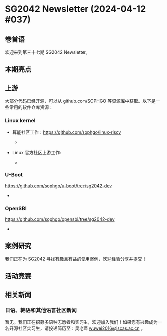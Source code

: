 # SG2042 Newsletter (2024-04-12 #037)

## 卷首语

欢迎来到第三十七期 SG2042 Newsletter。

## 本期亮点

## 上游

大部分代码已经开源，可以从 github.com/SOPHGO 等资源库中获取。以下是一些常用的软件仓库资源：

### Linux kernel

+ 算能社区工作：https://github.com/sophgo/linux-riscv

  +  

+ Linux 官方社区上游工作:

  + 

### U-Boot

https://github.com/sophgo/u-boot/tree/sg2042-dev

+ 

### OpenSBI

https://github.com/sophgo/opensbi/tree/sg2042-dev 

+ 

## 案例研究

我们正在为 SG2042 寻找有趣且有益的使用案例，欢迎经验分享并[提交](https://github.com/sophgocommunity/SG2042-Newsletter/pulls)！

## 活动竞赛


## 相关新闻

### 日语、韩语和其他语言社区新闻

暂无。我们正在招募多语种志愿者和实习生，欢迎加入我们！如果您有兴趣成为一名开源社区实习生，请投递简历至：吴老师 [wuwei2016@iscas.ac.cn](mailto:wuwei2016@iscas.ac.cn) 。
